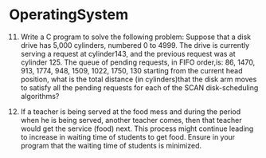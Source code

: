 # OperatingSystem
11.	Write a C program to solve the following problem:
Suppose that a disk drive has 5,000 cylinders, numbered 0 to 4999. The drive is currently serving a request at cylinder143, and the previous request was at cylinder 125. The queue of pending requests, in FIFO
order,is:
86, 1470, 913, 1774, 948, 1509, 1022, 1750, 130
starting from the current head position, what is the total distance (in cylinders)that the disk arm moves to satisfy all the pending requests for each of the SCAN disk-scheduling algorithms?

14.	If a teacher is being served at the food mess and during the period when he is being served, another teacher comes, then that teacher would get the service (food) next. This process might continue leading to
increase in waiting time of students to get food. Ensure in your program that the waiting time of students is minimized.
